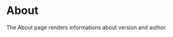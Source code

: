 <!---
 Copyright (C) 2017 Laurent Bouquet
 
 This file is part of SurfaceGPS.
 
 SurfaceGPS is free software: you can redistribute it and/or modify
 it under the terms of the GNU General Public License as published by
 the Free Software Foundation, either version 3 of the License, or
 (at your option) any later version.
 
 SurfaceGPS is distributed in the hope that it will be useful,
 but WITHOUT ANY WARRANTY; without even the implied warranty of
 MERCHANTABILITY or FITNESS FOR A PARTICULAR PURPOSE.  See the
 GNU General Public License for more details.
 
 You should have received a copy of the GNU General Public License
 along with SurfaceGPS.  If not, see <http://www.gnu.org/licenses/>.
 
-->

# About 

The About page renders informations about version and author.
